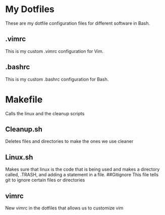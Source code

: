 # My Dotfiles
These are my dotfile configuration files for different software in Bash.
## .vimrc
This is my custom .vimrc configuration for Vim.
## .bashrc
This is my custom .bashrc configuration for Bash.

# Makefile
Calls the linux and the cleanup scripts
## Cleanup.sh
Deletes files and directories to make the ones we use cleaner
## Linux.sh
Makes sure that linux is the code that is being used and makes a directory called, .TRASH, and adding a statement in a file.
##Gitignore
This file tells git to ignore certain files or directories
## vimrc
New vimrc in the dotfiles that allows us to customize vim
